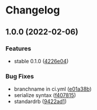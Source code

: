 # Changelog

## 1.0.0 (2022-02-06)


### Features

* stable 0.1.0 ([4226e04](https://github.com/armiiller/deferred_request/commit/4226e04552a0fb05c04f404230fcd65b50233fa1))


### Bug Fixes

* branchname in ci.yml ([e01a38b](https://github.com/armiiller/deferred_request/commit/e01a38bd3012256946ee1200206ef0c623e15cf6))
* serialize syntax ([f407815](https://github.com/armiiller/deferred_request/commit/f40781538e638fe95877eda72d2bfc5abed431e8))
* standardrb ([9422ad1](https://github.com/armiiller/deferred_request/commit/9422ad1d9275ad4bf0cbc31e26c08cdb1e962bc3))
